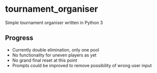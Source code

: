 # tournament_organiser
Simple tournament organiser written in Python 3

## Progress
* Currently double elimination, only one pool
* No functionality for uneven players as yet
* No grand final reset at this point
* Prompts could be improved to remove possibility of wrong user input
